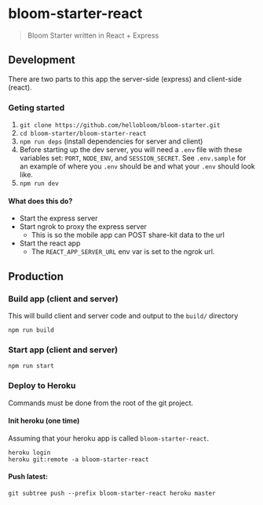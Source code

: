 # bloom-starter-react

> Bloom Starter written in React + Express

## Development

There are two parts to this app the server-side (express) and client-side (react).

### Geting started

1. `git clone https://github.com/hellobloom/bloom-starter.git`
2. `cd bloom-starter/bloom-starter-react`
3. `npm run deps` (install dependencies for server and client)
4. Before starting up the dev server, you will need a `.env` file with
   these variables set: `PORT`, `NODE_ENV`, and `SESSION_SECRET`. See
   `.env.sample` for an example of where you `.env` should be and
   what your `.env` should look like.
5. `npm run dev`

#### What does this do?

- Start the express server
- Start ngrok to proxy the express server
  - This is so the mobile app can POST share-kit data to the url
- Start the react app
  - The `REACT_APP_SERVER_URL` env var is set to the ngrok url.

## Production

### Build app (client and server)

This will build client and server code and output to the `build/` directory

```
npm run build
```

### Start app (client and server)

```
npm run start
```

### Deploy to Heroku

Commands must be done from the root of the git project.

#### Init heroku (one time)

Assuming that your heroku app is called `bloom-starter-react`.

```
heroku login
heroku git:remote -a bloom-starter-react
```

#### Push latest:

```
git subtree push --prefix bloom-starter-react heroku master
```
